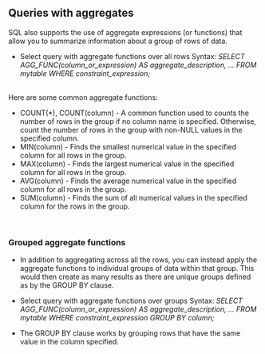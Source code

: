 ## Queries with aggregates

SQL also supports the use of aggregate expressions (or functions) that allow you to summarize information about a group of rows of data.
- Select query with aggregate functions over all rows
Syntax: *SELECT AGG_FUNC(column_or_expression) AS aggregate_description, …
FROM mytable
WHERE constraint_expression;*
<br/>
Here are some common aggregate functions:

- COUNT(*), COUNT(column) -	A common function used to counts the number of rows in the group if no column name is specified. Otherwise, count the number of rows in the group with non-NULL values in the specified column.
- MIN(column) -	Finds the smallest numerical value in the specified column for all rows in the group.
-  MAX(column) - Finds the largest numerical value in the specified column for all rows in the group.
-  AVG(column) - Finds the average numerical value in the specified column for all rows in the group.
-  SUM(column) - Finds the sum of all numerical values in the specified column for the rows in the group.
<br/>

### Grouped aggregate functions
- In addition to aggregating across all the rows, you can instead apply the aggregate functions to individual groups of data within that group. This would then create as many results as there are unique groups defined as by the GROUP BY clause.

- Select query with aggregate functions over groups
Syntax: *SELECT AGG_FUNC(column_or_expression) AS aggregate_description, …
FROM mytable
WHERE constraint_expression
GROUP BY column;*

- The GROUP BY clause works by grouping rows that have the same value in the column specified.


